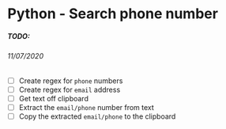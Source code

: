 # Python - Search phone number 

##### TODO: 
###### 11/07/2020
- [ ] Create regex for `phone` numbers
- [ ] Create regex for `email` address
- [ ] Get text off clipboard
- [ ] Extract the `email/phone` number from text
- [ ] Copy the extracted `email/phone` to the clipboard